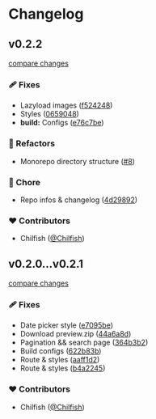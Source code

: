 # Changelog

## v0.2.2

[compare changes](https://github.com/Chilfish/Weibo-archiver/compare/v0.2.1...v0.2.2)

### 🩹 Fixes

- Lazyload images ([f524248](https://github.com/Chilfish/Weibo-archiver/commit/f524248))
- Styles ([0659048](https://github.com/Chilfish/Weibo-archiver/commit/0659048))
- **build:** Configs ([e76c7be](https://github.com/Chilfish/Weibo-archiver/commit/e76c7be))

### 💅 Refactors

- Monorepo directory structure ([#8](https://github.com/Chilfish/Weibo-archiver/pull/8))

### 🏡 Chore

- Repo infos & changelog ([4d29892](https://github.com/Chilfish/Weibo-archiver/commit/4d29892))

### ❤️ Contributors

- Chilfish ([@Chilfish](http://github.com/Chilfish))

## v0.2.0...v0.2.1

[compare changes](https://github.com/Chilfish/Weibo-archiver/compare/v0.2.0...v0.2.1)

### 🩹 Fixes

- Date picker style ([e7095be](https://github.com/Chilfish/Weibo-archiver/commit/e7095be))
- Download preview.zip ([44a6a8d](https://github.com/Chilfish/Weibo-archiver/commit/44a6a8d))
- Pagination && search page ([364b3b2](https://github.com/Chilfish/Weibo-archiver/commit/364b3b2))
- Build configs ([622b83b](https://github.com/Chilfish/Weibo-archiver/commit/622b83b))
- Route & styles ([aaff1d2](https://github.com/Chilfish/Weibo-archiver/commit/aaff1d2))
- Route & styles ([b4a2245](https://github.com/Chilfish/Weibo-archiver/commit/b4a2245))

### ❤️ Contributors

- Chilfish ([@Chilfish](http://github.com/Chilfish))
